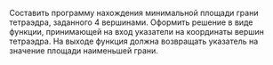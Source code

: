Составить программу нахождения минимальной площади грани тетраэдра, заданного 4 вершинами. Оформить решение в виде функции, принимающей на вход указатели на координаты вершин тетраэдра. На выходе функция должна возвращать указатель на значение площади наименьшей грани.